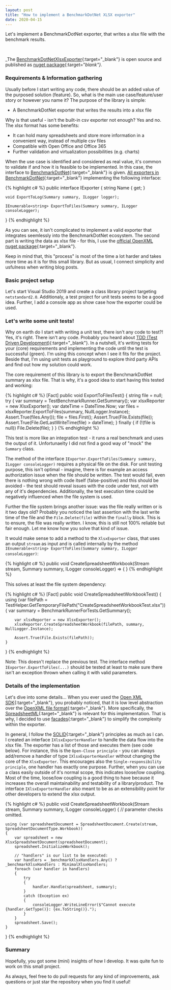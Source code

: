 ```yaml
---
layout: post
title: "How to implement a BenchmarkDotNet XLSX exporter"
date: 2020-04-15
---
```


<p class="intro">
    <span class="dropcap">L</span>et's implement a BenchmarkDotNet exporter, that writes a xlsx file with the benchmark results.
</p>
<br/>

_The [BenchmarkDotNetXlsxExporter](https://github.com/CodeTherapist/BenchmarkDotNetXlsxExporter){:target="_blank"} is open source and published as [nuget package](https://www.nuget.org/packages/BenchmarkDotNetXlsxExporter/){:target="_blank"}._

### Requirements & Information gathering

Usually before I start writing any code, there should be an added value of the purposed solution (feature).
So, what is the main use case/feature/user story or however you name it?
The purpose of the library is simple:

* A BenchmarkDotNet exporter that writes the results into a xlsx file

Why is that useful - isn't the built-in csv exporter not enough?
Yes and no. The xlsx format has some benefits:

* It can hold many spreadsheets and store more information in a convenient way, instead of multiple csv files
* Compatible with Open Office and Office 365
* Further validation and virtualization possibilities (e.g. charts)

When the use case is identified and considered as real value, it's common to validate if and how it is feasible to be implemented.
In this case, the interface to [BenchmarkDotNet](https://benchmarkdotnet.org/){:target="_blank"} is given.
[All exporters in BenchmarkDotNet](https://benchmarkdotnet.org/api/BenchmarkDotNet.Exporters.IExporter.html){:target="_blank"} implementing the following interface:

{% highlight c# %}
public interface IExporter
{
    string Name { get; }

    void ExportToLog(Summary summary, ILogger logger);

    IEnumerable<string> ExportToFiles(Summary summary, ILogger consoleLogger);
}
{% endhighlight %}

As you can see, it isn't complicated to implement a valid exporter that integrates seemlessly into the BenchmarkDotNet ecosystem.
The second part is writing the data as xlsx file - for this, I use the [official OpenXML nuget package](https://www.nuget.org/packages/DocumentFormat.OpenXml/){:target="_blank"}.

Keep in mind that, this "process" is most of the time a lot harder and takes more time as it is for this small library.
But as usual, I connect simplicity and usfulness when writing blog posts.

### Basic project setup

Let's start Visual Studio 2019 and create a class library project targeting `netstandard2.0`.
Additionaly, a test project for unit tests seems to be a good idea.
Further, I add a console app as show case how the exporter could be used.

### Let's write some unit tests!

Why on earth do I start with writing a unit test, there isn't any code to test?!
Yes, it's right. There isn't any code. Probably you heard about [TDD (Test Driven Development)](https://en.wikipedia.org/wiki/Test-driven_development){:target="_blank"}.
In a nutshell, it's writing tests for your (core) requirements and implementing the code until the test is successful (green).
I'm using this concept when I see it fits for the project. 
Beside that, I'm using unit tests as playground to explore third party APIs and find out how my solution could work.

The core requirement of this library is to export the BenchmarkDotNet summary as xlsx file.
That is why, it's a good idea to start having this tested and working: 

{% highlight c# %}
[Fact]
public void ExportToFilesTest()
{
    string file = null;
    try
    {
        var summary = TestBenchmarkRunner.GetSummary();
        var xlsxReporter = new XlsxExporter();
        var dateTime = DateTime.Now;
        var files = xlsxReporter.ExportToFiles(summary, NullLogger.Instance);
        Assert.True(files.Any());
        file = files.First();
        Assert.True(File.Exists(file));
        Assert.True(File.GetLastWriteTime(file) > dateTime);
    }
    finally
    {
        if (!(file is null))
            File.Delete(file);
    }
}
{% endhighlight %}

This test is more like an integration test - it runs a real benchmark and uses the output of it.
Unfortunaelty I did not find a good way of "mock" the `Summary` class.

The method of the interface `IExporter.ExportToFiles(Summary summary, ILogger consoleLogger)` requires a physical file on the disk. 
For unit testing purpose, this isn't optimal - imagine, there is for example an access authorization issue when the file should be written. 
The test would fail, even there is nothing wrong with code itself (false-positive) and this should be avoided - the test should reveal issues with the code under test, not with any of it's dependencies. Additionally, the test execution time could be negatively influenced when the file system is used.

Further the file system brings another issue: was the file really written or is it two days old?
Probably you noticed the last assertion with the last write time of the file and the `File.Delete(file)` within the `finally` block. 
This is to ensure, the file was really written. I know, this is still not 100% reliable but fair enough. Let me know how you solve that kind of issue.

It would make sense to add a method to the `XlsxExporter` class, that uses an output `stream` as input and is called internally by the method `IEnumerable<string> ExportToFiles(Summary summary, ILogger consoleLogger)`:

{% highlight c# %}
public void CreateSpreadsheetWorkbook(Stream stream, Summary summary, ILogger consoleLogger) => { }
{% endhighlight %}

This solves at least the file system dependency:

{% highlight c# %}
[Fact]
public void CreateSpreadsheetWorkbookTest()
{
    using (var filePath = TestHelper.GetTemporaryFilePath("CreateSpreadsheetWorkbookTest.xlsx"))
    {
        var summary = BenchmarkRunnerForTests.GetSummary();

        var xlsxReporter = new XlsxExporter();
        xlsxReporter.CreateSpreadsheetWorkbook(filePath, summary, NullLogger.Instance);

        Assert.True(File.Exists(filePath));
    }
}
{% endhighlight %}

Note: This doesn't replace the previous test. The interface method `IExporter.ExportToFiles(...)` should be tested at least to make sure there isn't an exception thrown when calling it with valid parameters.

### Details of the implementation

Let's dive into some details... 
When you ever used the [Open XML SDK](https://docs.microsoft.com/en-us/office/open-xml/open-xml-sdk){:target="_blank"}, you probably noticed, that it is low level abstraction over the [OpenXML file format](https://en.wikipedia.org/wiki/Office_Open_XML){:target="_blank"}. More specifically, the [SpreadsheetML](https://docs.microsoft.com/en-us/office/open-xml/structure-of-a-spreadsheetml-document){:target="_blank"} is relevant for this implementation. That is why, I decided to use [facades](https://en.wikipedia.org/wiki/Facade_pattern){:target="_blank"} to simplify the complexity within the exporter.

In general, I follow the [SOLID](https://en.wikipedia.org/wiki/SOLID){:target="_blank"} principles as much as I can.
I created an interface `IXlsxExporterHandler` to handle the data flow into the xlsx file.
The exporter has a list of those and executes them (see code below). 
For instance, this is the `Open-Close principle` - you can always add/remove a handler of type `IXlsxExporterHandler` without changing the core of the `XlsxExporter`. This encourages also the `Single-responsibility principle`, one handler has exactly one purpose. 
Further, when you can use a class easily outside of it's normal scope, this indicates loose/low coupling.
Most of the time, loose/low coupling is a good thing to have because it increases the overall maintainability and testability of a library/product.
The interface `IXlsxExporterHandler` also meant to be as an extensibility point for other developers to extend the xlsx output.

{% highlight c# %}
public void CreateSpreadsheetWorkbook(Stream stream, Summary summary, ILogger consoleLogger)
{
    // parameter checks omitted.

    using (var spreadsheetDocument = SpreadsheetDocument.Create(stream, SpreadsheetDocumentType.Workbook))
    {
        var spreadsheet = new XlsxSpreadsheetDocument(spreadsheetDocument);
        spreadsheet.InitializeWorkbook();

        // "handlers" is our list to be executed:
        var handlers = _benchmarkXlsxHandlers.Any() ? _benchmarkXlsxHandlers : MinimalXlsxHandlers;
        foreach (var handler in handlers)
        {
            try
            {
                handler.Handle(spreadsheet, summary);
            }
            catch (Exception ex)
            {
                consoleLogger.WriteLineError($"Cannot execute {handler.GetType()}: {ex.ToString()}.");
            }
        }
        spreadsheet.Save();
    }
}
{% endhighlight %}

### Summary

Hopefully, you got some (mini) insights of how I develop. It was quite fun to work on this small project.

As always, feel free to do pull requests for any kind of improvements, ask questions or just star the repository when you find it useful!

